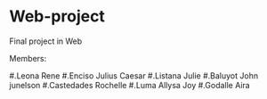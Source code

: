 # Web-project
Final project in Web

Members:

#.Leona Rene 
#.Enciso Julius Caesar 
#.Listana Julie
#.Baluyot John junelson
#.Castedades Rochelle
#.Luma Allysa Joy
#.Godalle Aira

